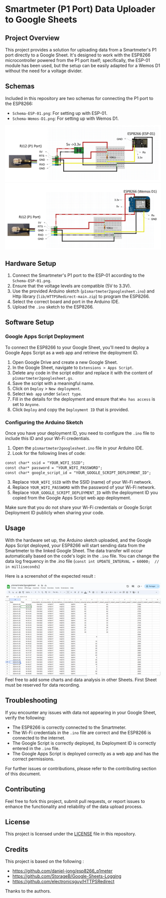 # Smartmeter (P1 Port) Data Uploader to Google Sheets

## Project Overview
This project provides a solution for uploading data from a Smartmeter's P1 port directly to a Google Sheet. It's designed to work with the ESP8266 microcontroller powered from the P1 port itself; specifically, the ESP-01 module has been used, but the setup can be easily adapted for a Wemos D1 without the need for a voltage divider.

## Schemas
Included in this repository are two schemas for connecting the P1 port to the ESP8266:

- `Schema-ESP-01.png`: For setting up with ESP-01.
- `Schema-Wemos-D1.png`: For setting up with Wemos D1.

![ESP-01 Schema](doc/Schema-ESP-01.png)
![Wemos D1 Schema](doc/Schema-Wemos-D1.png)

## Hardware Setup

1. Connect the Smartmeter's P1 port to the ESP-01 according to the `Schema-ESP-01.png`.
2. Ensure that the voltage levels are compatible (5V to 3.3V).
3. Use the provided Arduino sketch (`p1smartmeter2googlesheet.ino`) and Http library (`lib/HTTPSRedirect-main.zip`) to program the ESP8266.
4. Select the correct board and port in the Arduino IDE.
5. Upload the `.ino` sketch to the ESP8266.

## Software Setup

### Google Apps Script Deployment
To connect the ESP8266 to your Google Sheet, you'll need to deploy a Google Apps Script as a web app and retrieve the deployment ID.

1. Open Google Drive and create a new Google Sheet.
2. In the Google Sheet, navigate to `Extensions > Apps Script`.
3. Delete any code in the script editor and replace it with the content of `p1smartmeter2googlesheet.gs`.
4. Save the script with a meaningful name.
5. Click on `Deploy` > `New deployment`.
6. Select `Web app` under `Select type`.
7. Fill in the details for the deployment and ensure that `Who has access` is set to `Anyone`.
8. Click `Deploy` and copy the `Deployment ID` that is provided.

### Configuring the Arduino Sketch
Once you have your deployment ID, you need to configure the `.ino` file to include this ID and your Wi-Fi credentials.

1. Open the `p1smartmeter2googlesheet.ino` file in your Arduino IDE.
2. Look for the following lines of code:

```
const char* ssid = "YOUR_WIFI_SSID";
const char* password = "YOUR_WIFI_PASSWORD";
const char* google_script_id = "YOUR_GOOGLE_SCRIPT_DEPLOYMENT_ID";
```

3. Replace `YOUR_WIFI_SSID` with the SSID (name) of your Wi-Fi network.
4. Replace `YOUR_WIFI_PASSWORD` with the password of your Wi-Fi network.
5. Replace `YOUR_GOOGLE_SCRIPT_DEPLOYMENT_ID` with the deployment ID you copied from the Google Apps Script web app deployment.

Make sure that you do not share your Wi-Fi credentials or Google Script Deployment ID publicly when sharing your code.


## Usage
With the hardware set up, the Arduino sketch uploaded, and the Google Apps Script deployed, your ESP8266 will start sending data from the Smartmeter to the linked Google Sheet. The data transfer will occur automatically based on the code's logic in the `.ino` file.  You can change the data log frequency in the .ino file (`const int UPDATE_INTERVAL = 60000;  // in milliseconds`)

Here is a screenshot of the expected result :

![Alt text](doc/image.png)
Feel free to add some charts and data analysis in other Sheets.  First Sheet must be reserved for data recording. 

## Troubleshooting
If you encounter any issues with data not appearing in your Google Sheet, verify the following:
- The ESP8266 is correctly connected to the Smartmeter.
- The Wi-Fi credentials in the `.ino` file are correct and the ESP8266 is connected to the internet.
- The Google Script is correctly deployed, its Deployment ID is correctly entered in the `.ino` file.  
- The Google Apps Script is deployed correctly as a web app and has the correct permissions.

For further issues or contributions, please refer to the contributing section of this document.

## Contributing
Feel free to fork this project, submit pull requests, or report issues to enhance the functionality and reliability of the data upload process.

## License
This project is licensed under the [LICENSE](LICENSE.md) file in this repository.

## Credits
This project is based on the following :
- https://github.com/daniel-jong/esp8266_p1meter
- https://github.com/StorageB/Google-Sheets-Logging
- https://github.com/electronicsguy/HTTPSRedirect

Thanks to the authors.